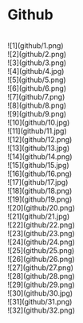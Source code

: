 Github
====
<br>
![1](github/1.png)
<br>
![2](github/2.png)
<br>
![3](github/3.png)
<br>
![4](github/4.jpg)
<br>
![5](github/5.png)
<br>
![6](github/6.png)
<br>
![7](github/7.png)
<br>
![8](github/8.png)
<br>
![9](github/9.png)
<br>
![10](github/10.jpg)
<br>
![11](github/11.jpg)
<br>
![12](github/12.png)
<br>
![13](github/13.jpg)
<br>
![14](github/14.png)
<br>
![15](github/15.jpg)
<br>
![16](github/16.png)
<br>
![17](github/17.jpg)
<br>
![18](github/18.png)
<br>
![19](github/19.png)
<br>
![20](github/20.png)
<br>
![21](github/21.jpg)
<br>
![22](github/22.png)
<br>
![23](github/23.png)
<br>
![24](github/24.png)
<br>
![25](github/25.png)
<br>
![26](github/26.png)
<br>
![27](github/27.png)
<br>
![28](github/28.png)
<br>
![29](github/29.png)
<br>
![30](github/30.jpg)
<br>
![31](github/31.png)
<br>
![32](github/32.png)
